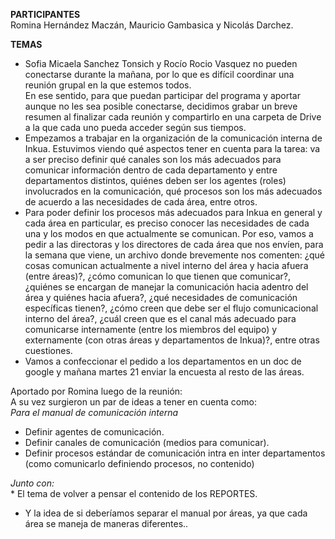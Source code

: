 **PARTICIPANTES**
<br/>Romina Hernández Maczán, Mauricio Gambasica y Nicolás Darchez.

**TEMAS**
* Sofia Micaela Sanchez Tonsich y Rocío Rocio Vasquez no pueden conectarse durante la mañana, por lo que es difícil coordinar una reunión grupal en la que estemos todos. 
<br/>En ese sentido, para que puedan participar del programa y aportar aunque no les sea posible conectarse, decidimos grabar un breve resumen al finalizar cada reunión y compartirlo en una carpeta de Drive a la que cada uno pueda acceder según sus tiempos.
* Empezamos a trabajar en la organización de la comunicación interna de Inkua. Estuvimos viendo qué aspectos tener en cuenta para la tarea: va a ser preciso definir qué canales son los más adecuados para comunicar información dentro de cada departamento y entre departamentos distintos, quiénes deben ser los agentes (roles) involucrados en la comunicación, qué procesos son los más adecuados de acuerdo a las necesidades de cada área, entre otros.
* Para poder definir los procesos más adecuados para Inkua en general y cada área en particular, es preciso conocer las necesidades de cada una y los modos en que actualmente se comunican. Por eso, vamos a pedir a las directoras y los directores de cada área que nos envíen, para la semana que viene, un archivo donde brevemente nos comenten: ¿qué cosas comunican actualmente a nivel interno del área y hacia afuera (entre áreas)?, ¿cómo comunican lo que tienen que comunicar?, ¿quiénes se encargan de manejar la comunicación hacia adentro del área y quiénes hacia afuera?, ¿qué necesidades de comunicación específicas tienen?, ¿cómo creen que debe ser el flujo comunicacional interno del área?, ¿cuál creen que es el canal más adecuado para comunicarse internamente (entre los miembros del equipo) y externamente (con otras áreas y departamentos de Inkua)?, entre otras cuestiones.
* Vamos a confeccionar el pedido a los departamentos en un doc de google y mañana martes 21 enviar la encuesta al resto de las áreas.

Aportado por Romina luego de la reunión:
<br/>A su vez surgieron un par de ideas a tener en cuenta como:
<br/>_Para el manual de comunicación interna_
* Definir agentes de comunicación.
* Definir canales de comunicación (medios para comunicar).
* Definir procesos estándar de comunicación intra en inter departamentos (como comunicarlo definiendo procesos, no contenido)

_Junto con:_
<br/>* El tema de volver a pensar el contenido de los REPORTES.
* Y la idea de si deberíamos separar el manual por áreas, ya que cada área se maneja de maneras diferentes..
